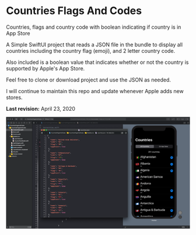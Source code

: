 # Countries Flags And Codes
Countries, flags and country code with boolean indicating if country is in App Store

A Simple SwiftUI project that reads a JSON file in the bundle to display all countries including the country flag (emoji),  and 2 letter country code.

Also included is a boolean value that indicates whether or not the country is supported by Apple's App Store.

Feel free to clone or download project and use the JSON as needed.

I will continue to maintain this repo and update whenever Apple adds new stores.

**Last revision:** April 23, 2020

![image-20200423113747314](README.assets/image-20200423113747314.png)

